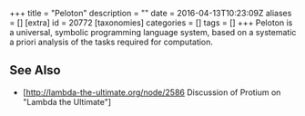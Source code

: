 +++
title = "Peloton"
description = ""
date = 2016-04-13T10:23:09Z
aliases = []
[extra]
id = 20772
[taxonomies]
categories = []
tags = []
+++
Peloton is a universal, symbolic programming language system, based on a systematic a priori analysis of the tasks required for computation.

## See Also
* [http://lambda-the-ultimate.org/node/2586 Discussion of Protium on "Lambda the Ultimate"]
